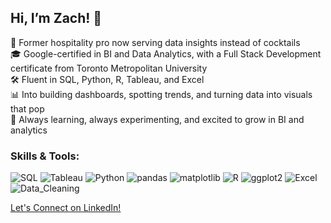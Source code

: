 ## Hi, I’m Zach! 👋

🍹 Former hospitality pro now serving data insights instead of cocktails <br>
🎓 Google-certified in BI and Data Analytics, with a Full Stack Development certificate from Toronto Metropolitan University <br>
🛠️ Fluent in SQL, Python, R, Tableau, and Excel <br>
📊 Into building dashboards, spotting trends, and turning data into visuals that pop <br>
🌱 Always learning, always experimenting, and excited to grow in BI and analytics <br>

### Skills & Tools:

![SQL](https://img.shields.io/badge/SQL-Querying_&_Analysis-red)
![Tableau](https://img.shields.io/badge/Tableau-Dashboarding_&_Visualization-orange)
![Python](https://img.shields.io/badge/Python-Automation_&_Analysis-yellow)
![pandas](https://img.shields.io/badge/pandas-Exploratory_Analysis-green)
![matplotlib](https://img.shields.io/badge/matplotlib-Python_Visualization-brightgreen)
![R](https://img.shields.io/badge/R-Data_Analysis_&_Visualization-lightblue)
![ggplot2](https://img.shields.io/badge/ggplot2-Data_Visualization-blue)
![Excel](https://img.shields.io/badge/Excel-Advanced_Functions-teal)
![Data_Cleaning](https://img.shields.io/badge/Data_Cleaning-Preprocessing-blueviolet)

[Let's Connect on LinkedIn!](https://www.linkedin.com/in/zachary-ceolin)
